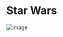 # Star Wars

![image](https://user-images.githubusercontent.com/30635215/135798614-0cdecb9c-8a37-4439-b313-c7bc8d8fd04d.png)

